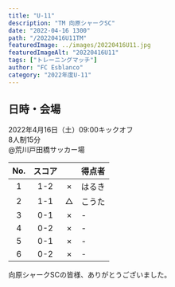 ```yaml
---
title: "U-11"
description: "TM 向原シャークSC"
date: "2022-04-16 1300"
path: "/20220416U11TM"
featuredImage: ../images/20220416U11.jpg
featuredImageAlt: "20220416U11"
tags: ["トレーニングマッチ"]
author: "FC Esblanco"
category: "2022年度U-11"
---
```


## 日時・会場

2022年4月16日（土）09:00キックオフ  
8人制15分  
@荒川戸田橋サッカー場

| No.| スコア |   | 得点者  |
|:--:|:------:|:-:|:--------|
| 1  | 1-2 | × |はるき|
| 2  | 1-1 | △ |こうた|
| 3  | 0-1 | × |-|
| 4  | 0-2 | × |-|
| 5  | 0-1 | × |-|
| 6  | 0-2 | × |-|

向原シャークSCの皆様、ありがとうございました。